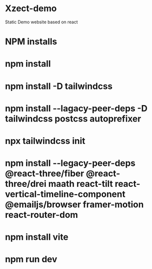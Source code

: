 # Xzect-demo
Static Demo website based on react

# NPM installs
# npm install
# npm install -D tailwindcss
# npm install --lagacy-peer-deps -D tailwindcss postcss autoprefixer
# npx tailwindcss init
# npm install --legacy-peer-deps @react-three/fiber @react-three/drei maath react-tilt react-vertical-timeline-component @emailjs/browser framer-motion react-router-dom
# npm install vite
# npm run dev 

